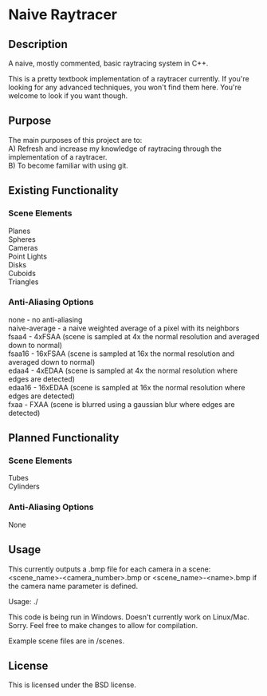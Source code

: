 # Naive Raytracer

## Description

A naive, mostly commented, basic raytracing system in C++.

This is a pretty textbook implementation of a raytracer currently.  If you're looking for any advanced techniques, you won't find them here.  You're welcome to look if you want though.

## Purpose

The main purposes of this project are to:  
A) Refresh and increase my knowledge of raytracing through the implementation of a raytracer.  
B) To become familiar with using git.

## Existing Functionality

### Scene Elements

Planes  
Spheres  
Cameras  
Point Lights  
Disks  
Cuboids  
Triangles  

### Anti-Aliasing Options

none - no anti-aliasing  
naive-average - a naive weighted average of a pixel with its neighbors  
fsaa4 - 4xFSAA (scene is sampled at 4x the normal resolution and averaged down to normal)  
fsaa16 - 16xFSAA (scene is sampled at 16x the normal resolution and averaged down to normal)  
edaa4 - 4xEDAA (scene is sampled at 4x the normal resolution where edges are detected)  
edaa16 - 16xEDAA (scene is sampled at 16x the normal resolution where edges are detected)  
fxaa - FXAA (scene is blurred using a gaussian blur where edges are detected)  

## Planned Functionality

### Scene Elements

Tubes  
Cylinders  

### Anti-Aliasing Options

None

## Usage

This currently outputs a .bmp file for each camera in a scene: \<scene_name\>-\<camera_number\>.bmp or \<scene_name\>-\<name\>.bmp if the camera name parameter is defined.

Usage: ./<program> <path-to-scene-file>

This code is being run in Windows. Doesn't currently work on Linux/Mac. Sorry. Feel free to make changes to allow for compilation.

Example scene files are in /scenes.

## License

This is licensed under the BSD license.
